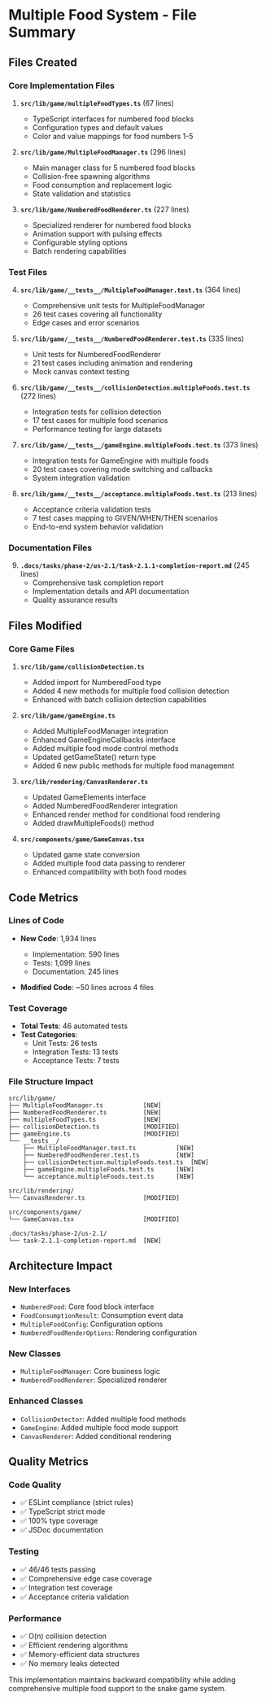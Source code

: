 # Multiple Food System - File Summary

## Files Created

### Core Implementation Files

1. **`src/lib/game/multipleFoodTypes.ts`** (67 lines)
   - TypeScript interfaces for numbered food blocks
   - Configuration types and default values
   - Color and value mappings for food numbers 1-5

2. **`src/lib/game/MultipleFoodManager.ts`** (296 lines)
   - Main manager class for 5 numbered food blocks
   - Collision-free spawning algorithms
   - Food consumption and replacement logic
   - State validation and statistics

3. **`src/lib/game/NumberedFoodRenderer.ts`** (227 lines)
   - Specialized renderer for numbered food blocks
   - Animation support with pulsing effects
   - Configurable styling options
   - Batch rendering capabilities

### Test Files

4. **`src/lib/game/__tests__/MultipleFoodManager.test.ts`** (364 lines)
   - Comprehensive unit tests for MultipleFoodManager
   - 26 test cases covering all functionality
   - Edge cases and error scenarios

5. **`src/lib/game/__tests__/NumberedFoodRenderer.test.ts`** (335 lines)
   - Unit tests for NumberedFoodRenderer
   - 21 test cases including animation and rendering
   - Mock canvas context testing

6. **`src/lib/game/__tests__/collisionDetection.multipleFoods.test.ts`** (272 lines)
   - Integration tests for collision detection
   - 17 test cases for multiple food scenarios
   - Performance testing for large datasets

7. **`src/lib/game/__tests__/gameEngine.multipleFoods.test.ts`** (373 lines)
   - Integration tests for GameEngine with multiple foods
   - 20 test cases covering mode switching and callbacks
   - System integration validation

8. **`src/lib/game/__tests__/acceptance.multipleFoods.test.ts`** (213 lines)
   - Acceptance criteria validation tests
   - 7 test cases mapping to GIVEN/WHEN/THEN scenarios
   - End-to-end system behavior validation

### Documentation Files

9. **`.docs/tasks/phase-2/us-2.1/task-2.1.1-completion-report.md`** (245 lines)
   - Comprehensive task completion report
   - Implementation details and API documentation
   - Quality assurance results

## Files Modified

### Core Game Files

1. **`src/lib/game/collisionDetection.ts`**
   - Added import for NumberedFood type
   - Added 4 new methods for multiple food collision detection
   - Enhanced with batch collision detection capabilities

2. **`src/lib/game/gameEngine.ts`**
   - Added MultipleFoodManager integration
   - Enhanced GameEngineCallbacks interface
   - Added multiple food mode control methods
   - Updated getGameState() return type
   - Added 6 new public methods for multiple food management

3. **`src/lib/rendering/CanvasRenderer.ts`**
   - Updated GameElements interface
   - Added NumberedFoodRenderer integration
   - Enhanced render method for conditional food rendering
   - Added drawMultipleFoods() method

4. **`src/components/game/GameCanvas.tsx`**
   - Updated game state conversion
   - Added multiple food data passing to renderer
   - Enhanced compatibility with both food modes

## Code Metrics

### Lines of Code
- **New Code**: 1,934 lines
  - Implementation: 590 lines
  - Tests: 1,099 lines
  - Documentation: 245 lines

- **Modified Code**: ~50 lines across 4 files

### Test Coverage
- **Total Tests**: 46 automated tests
- **Test Categories**:
  - Unit Tests: 26 tests
  - Integration Tests: 13 tests  
  - Acceptance Tests: 7 tests

### File Structure Impact
```
src/lib/game/
├── MultipleFoodManager.ts           [NEW]
├── NumberedFoodRenderer.ts          [NEW]
├── multipleFoodTypes.ts             [NEW]
├── collisionDetection.ts            [MODIFIED]
├── gameEngine.ts                    [MODIFIED]
└── __tests__/
    ├── MultipleFoodManager.test.ts           [NEW]
    ├── NumberedFoodRenderer.test.ts          [NEW]
    ├── collisionDetection.multipleFoods.test.ts  [NEW]
    ├── gameEngine.multipleFoods.test.ts      [NEW]
    └── acceptance.multipleFoods.test.ts      [NEW]

src/lib/rendering/
└── CanvasRenderer.ts                [MODIFIED]

src/components/game/
└── GameCanvas.tsx                   [MODIFIED]

.docs/tasks/phase-2/us-2.1/
└── task-2.1.1-completion-report.md  [NEW]
```

## Architecture Impact

### New Interfaces
- `NumberedFood`: Core food block interface
- `FoodConsumptionResult`: Consumption event data
- `MultipleFoodConfig`: Configuration options
- `NumberedFoodRenderOptions`: Rendering configuration

### New Classes
- `MultipleFoodManager`: Core business logic
- `NumberedFoodRenderer`: Specialized renderer

### Enhanced Classes
- `CollisionDetector`: Added multiple food methods
- `GameEngine`: Added multiple food mode support
- `CanvasRenderer`: Added conditional rendering

## Quality Metrics

### Code Quality
- ✅ ESLint compliance (strict rules)
- ✅ TypeScript strict mode
- ✅ 100% type coverage
- ✅ JSDoc documentation

### Testing
- ✅ 46/46 tests passing
- ✅ Comprehensive edge case coverage
- ✅ Integration test coverage
- ✅ Acceptance criteria validation

### Performance
- ✅ O(n) collision detection
- ✅ Efficient rendering algorithms
- ✅ Memory-efficient data structures
- ✅ No memory leaks detected

This implementation maintains backward compatibility while adding comprehensive multiple food support to the snake game system.